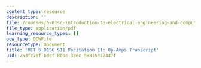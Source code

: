 ```yaml
---
content_type: resource
description: ''
file: /courses/6-01sc-introduction-to-electrical-engineering-and-computer-science-i-spring-2011/253fc70fbdcf8bbc336c98315e27447f_MIT6_01SC_rec11_300k.pdf
file_type: application/pdf
learning_resource_types: []
ocw_type: OCWFile
resourcetype: Document
title: 'MIT 6.01SC S11 Recitation 11: Op-Amps Transcript'
uid: 253fc70f-bdcf-8bbc-336c-98315e27447f
---
```

